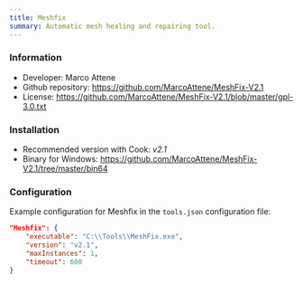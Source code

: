 ```yaml
---
title: Meshfix
summary: Automatic mesh healing and repairing tool.
---
```


### Information

- Developer: Marco Attene
- Github repository: https://github.com/MarcoAttene/MeshFix-V2.1
- License: https://github.com/MarcoAttene/MeshFix-V2.1/blob/master/gpl-3.0.txt

### Installation

- Recommended version with Cook: *v2.1*
- Binary for Windows: https://github.com/MarcoAttene/MeshFix-V2.1/tree/master/bin64

### Configuration

Example configuration for Meshfix in the `tools.json` configuration file:

```json
"Meshfix": {
    "executable": "C:\\Tools\\MeshFix.exe",
    "version": "v2.1",
    "maxInstances": 1,
    "timeout": 600
}
```